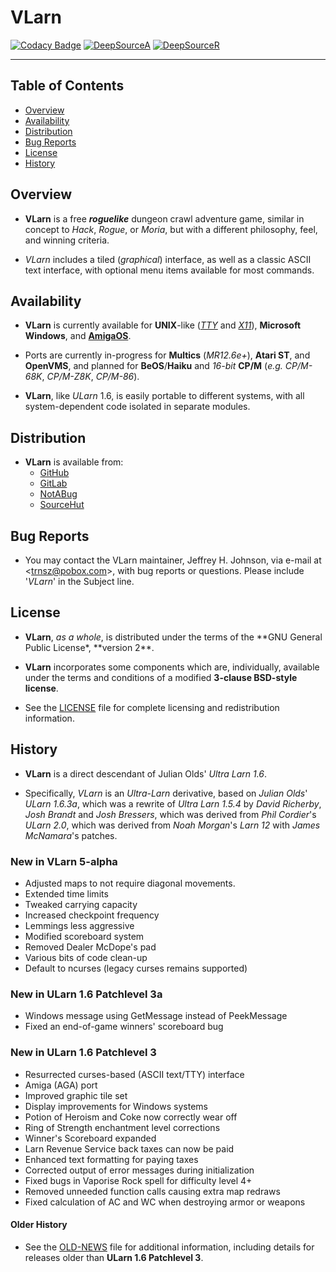 # **VLarn**

[![Codacy Badge](https://app.codacy.com/project/badge/Grade/7300e03603374a828bd5467260353f41)](https://www.codacy.com/gh/johnsonjh/vlarn/dashboard?utm_source=github.com&utm_medium=referral&utm_content=johnsonjh/vlarn&utm_campaign=Badge_Grade)
[![DeepSourceA](https://deepsource.io/gh/johnsonjh/vlarn.svg/?label=active+issues)](https://deepsource.io/gh/johnsonjh/vlarn/?ref=repository-badge)
[![DeepSourceR](https://deepsource.io/gh/johnsonjh/vlarn.svg/?label=resolved+issues)](https://deepsource.io/gh/johnsonjh/vlarn/?ref=repository-badge)

---

<!-- toc -->

## Table of Contents

- [Overview](#overview)
- [Availability](#availability)
- [Distribution](#distribution)
- [Bug Reports](#bug-reports)
- [License](#license)
- [History](#history)

<!-- tocstop -->

## Overview

- **VLarn** is a free **_roguelike_** dungeon crawl adventure game, similar
  in concept to _Hack_, _Rogue_, or _Moria_, but with a different philosophy,
  feel, and winning criteria.

- _VLarn_ includes a tiled (_graphical_) interface, as well as a classic
  ASCII text interface, with optional menu items available for most commands.

## Availability

- **VLarn** is currently available for **UNIX**-like
  ([_TTY_](https://github.com/johnsonjh/vlarn/blob/master/INSTALL.TTY.txt) and
  [_X11_](https://github.com/johnsonjh/vlarn/blob/master/INSTALL.X11.txt)),
  **Microsoft Windows**, and
  [**AmigaOS**](https://github.com/johnsonjh/vlarn/blob/master/Amiga-README.txt).

- Ports are currently in-progress for **Multics** (*MR12.6e+*), **Atari ST**,
  and **OpenVMS**, and planned for **BeOS**/**Haiku** and *16-bit* **CP/M**
  (*e.g.* _CP/M-68K_, _CP/M-Z8K_, _CP/M-86_).

- **VLarn**, like _ULarn_ 1.6, is easily portable to different systems, with
  all system-dependent code isolated in separate modules.

## Distribution

* **VLarn** is available from:
  - [GitHub](https://github.com/johnsonjh/vlarn)
  - [GitLab](https://gitlab.com/johnsonjh/vlarn)
  - [NotABug](https://notabug.org/trn/vlarn)
  - [SourceHut](https://sr.ht/~trn/vlarn)

## Bug Reports

- You may contact the VLarn maintainer, Jeffrey H. Johnson, via e-mail at
  \<[trnsz@pobox.com](mailto:trnsz@pobox.com)\>, with bug reports or questions.
  Please include '_VLarn_' in the Subject line.

## License

- **VLarn**, _as a whole_, is distributed under the terms of the
  **GNU General Public License\*, **version 2\*\*.

- **VLarn** incorporates some components which are, individually, available
  under the terms and conditions of a modified **3-clause BSD-style license**.

- See the [LICENSE](https://github.com/johnsonjh/vlarn/blob/master/LICENSE.md)
  file for complete licensing and redistribution information.

## History

- **VLarn** is a direct descendant of Julian Olds' _Ultra Larn_ _1.6_.

- Specifically, _VLarn_ is an _Ultra-Larn_ derivative, based on
  _Julian Olds_' _ULarn 1.6.3a_, which was a rewrite of _Ultra Larn_ _1.5.4_
  by _David Richerby_, _Josh Brandt_ and _Josh Bressers_, which was derived
  from _Phil Cordier_'s _ULarn 2.0_, which was derived from _Noah Morgan_'s
  _Larn 12_ with _James McNamara_'s patches.

### New in VLarn 5-alpha

- Adjusted maps to not require diagonal movements.
- Extended time limits
- Tweaked carrying capacity
- Increased checkpoint frequency
- Lemmings less aggressive
- Modified scoreboard system
- Removed Dealer McDope's pad
- Various bits of code clean-up
- Default to ncurses (legacy curses remains supported)

### New in ULarn 1.6 Patchlevel 3a

- Windows message using GetMessage instead of PeekMessage
- Fixed an end-of-game winners' scoreboard bug

### New in ULarn 1.6 Patchlevel 3

- Resurrected curses-based (ASCII text/TTY) interface
- Amiga (AGA) port
- Improved graphic tile set
- Display improvements for Windows systems
- Potion of Heroism and Coke now correctly wear off
- Ring of Strength enchantment level corrections
- Winner's Scoreboard expanded
- Larn Revenue Service back taxes can now be paid
- Enhanced text formatting for paying taxes
- Corrected output of error messages during initialization
- Fixed bugs in Vaporise Rock spell for difficulty level 4+
- Removed unneeded function calls causing extra map redraws
- Fixed calculation of AC and WC when destroying armor or weapons

#### Older History

* See the [OLD-NEWS](https://github.com/johnsonjh/vlarn/blob/master/OLD-NEWS.txt)
  file for additional information, including details for releases older than
  **ULarn 1.6 Patchlevel 3**.
